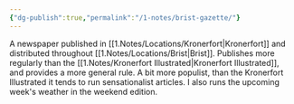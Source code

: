 ```yaml
---
{"dg-publish":true,"permalink":"/1-notes/brist-gazette/"}
---
```


A newspaper published in [[1.Notes/Locations/Kronerfort\|Kronerfort]] and distributed throughout [[1.Notes/Locations/Brist\|Brist]].
Publishes more regularly than the [[1.Notes/Kronerfort Illustrated\|Kronerfort Illustrated]], and provides a more general rule. A bit more populist, than the Kronerfort Illustrated it tends to run sensationalist articles. 
I also runs the upcoming week's weather in the weekend edition.
